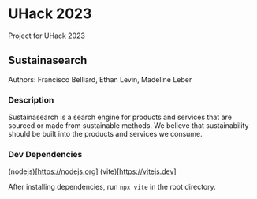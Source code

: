# UHack 2023

Project for UHack 2023

## Sustainasearch

Authors: Francisco Belliard, Ethan Levin, Madeline Leber

### Description

Sustainasearch is a search engine for products and services that are sourced or made from sustainable methods. We believe that sustainability should be built into the products and services we consume.


### Dev Dependencies
(nodejs)[https://nodejs.org]
(vite)[https://vitejs.dev]

After installing dependencies, run `npx vite` in the root directory.
